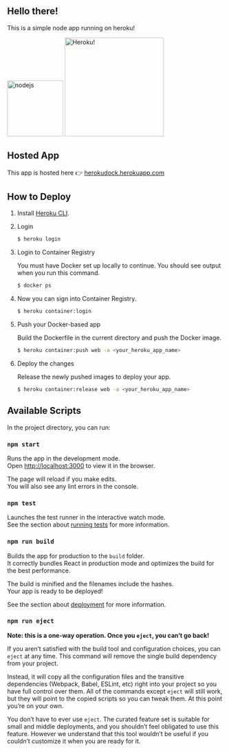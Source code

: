 ## Hello there!

This is a simple node app running on heroku!

<img src="https://camo.githubusercontent.com/9c24355bb3afbff914503b663ade7beb341079fa/68747470733a2f2f6e6f64656a732e6f72672f7374617469632f696d616765732f6c6f676f2d6c696768742e737667" alt="nodejs" width="130px"/>      <img src="https://www3.assets.heroku.com/assets/logo-purple-08fb38cebb99e3aac5202df018eb337c5be74d5214768c90a8198c97420e4201.svg" alt="Heroku!" width="230px"/>



## Hosted App

This app is hosted here 👉 [herokudock.herokuapp.com](https://herokudock.herokuapp.com/)

## How to Deploy

1. Install [Heroku CLI](https://devcenter.heroku.com/articles/heroku-command-line).

2. Login 

   ```bash
   $ heroku login
   ```

3. Login to Container Registry

   You must have Docker set up locally to continue. You should see output when you run this command.

   ```bash
   $ docker ps
   ```

4. Now you can sign into Container Registry.

   ```bash
   $ heroku container:login
   ```

5. Push your Docker-based app

   Build the Dockerfile in the current directory and push the Docker image.

   ```bash
   $ heroku container:push web -a <your_heroku_app_name>
   ```

6. Deploy the changes

   Release the newly pushed images to deploy your app.

   ```bash
   $ heroku container:release web -a <your_heroku_app_name>
   ```

   

## Available Scripts

In the project directory, you can run:

### `npm start`

Runs the app in the development mode.<br />
Open [http://localhost:3000](http://localhost:3000) to view it in the browser.

The page will reload if you make edits.<br />
You will also see any lint errors in the console.

### `npm test`

Launches the test runner in the interactive watch mode.<br />
See the section about [running tests](https://facebook.github.io/create-react-app/docs/running-tests) for more information.

### `npm run build`

Builds the app for production to the `build` folder.<br />
It correctly bundles React in production mode and optimizes the build for the best performance.

The build is minified and the filenames include the hashes.<br />
Your app is ready to be deployed!

See the section about [deployment](https://facebook.github.io/create-react-app/docs/deployment) for more information.

### `npm run eject`

**Note: this is a one-way operation. Once you `eject`, you can’t go back!**

If you aren’t satisfied with the build tool and configuration choices, you can `eject` at any time. This command will remove the single build dependency from your project.

Instead, it will copy all the configuration files and the transitive dependencies (Webpack, Babel, ESLint, etc) right into your project so you have full control over them. All of the commands except `eject` will still work, but they will point to the copied scripts so you can tweak them. At this point you’re on your own.

You don’t have to ever use `eject`. The curated feature set is suitable for small and middle deployments, and you shouldn’t feel obligated to use this feature. However we understand that this tool wouldn’t be useful if you couldn’t customize it when you are ready for it.
